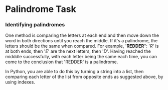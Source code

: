# Palindrome Task

### Identifying palindromes
One method is comparing the letters at each end and then move down the word in both directions until you reach the middle. If it's a palindrome, the letters should be the same when compared. For example, '**REDDER**": '*R*' is at both ends, then '*E*' are the next letters, then '*D*'.
Having reached the midddle successfully, with each letter being the same each time, you can come to the conclusion that 'REDDER' is a palindrome.

In Python, you are able to do this by turning a string into a list, then comparing each letter of the list from opposite ends as suggested above, by using indexes.

